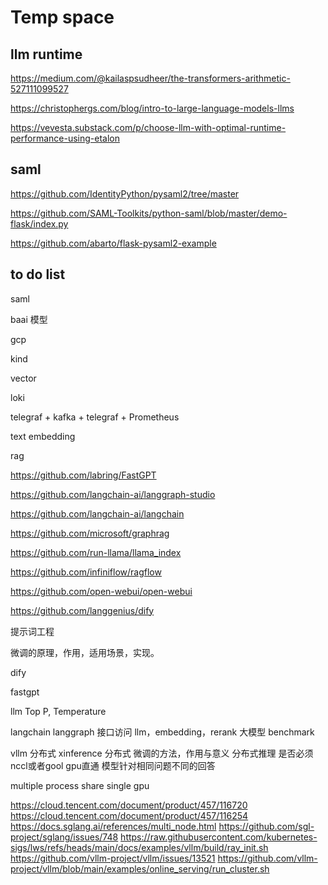 # Temp space

## llm runtime
https://medium.com/@kailaspsudheer/the-transformers-arithmetic-527111099527

https://christophergs.com/blog/intro-to-large-language-models-llms

https://vevesta.substack.com/p/choose-llm-with-optimal-runtime-performance-using-etalon

## saml
https://github.com/IdentityPython/pysaml2/tree/master

https://github.com/SAML-Toolkits/python-saml/blob/master/demo-flask/index.py

https://github.com/abarto/flask-pysaml2-example

## to do list
saml

baai 模型

gcp

kind

vector

loki

telegraf + kafka + telegraf + Prometheus

text embedding

rag

https://github.com/labring/FastGPT

https://github.com/langchain-ai/langgraph-studio

https://github.com/langchain-ai/langchain

https://github.com/microsoft/graphrag

https://github.com/run-llama/llama_index

https://github.com/infiniflow/ragflow

https://github.com/open-webui/open-webui

https://github.com/langgenius/dify

提示词工程

微调的原理，作用，适用场景，实现。

dify

fastgpt

llm Top P, Temperature

langchain langgraph 接口访问 llm，embedding，rerank
大模型 benchmark

vllm 分布式
xinference 分布式
微调的方法，作用与意义
分布式推理 是否必须nccl或者gool gpu直通
模型针对相同问题不同的回答

multiple process share single gpu

https://cloud.tencent.com/document/product/457/116720
https://cloud.tencent.com/document/product/457/116254
https://docs.sglang.ai/references/multi_node.html
https://github.com/sgl-project/sglang/issues/748
https://raw.githubusercontent.com/kubernetes-sigs/lws/refs/heads/main/docs/examples/vllm/build/ray_init.sh
https://github.com/vllm-project/vllm/issues/13521
https://github.com/vllm-project/vllm/blob/main/examples/online_serving/run_cluster.sh